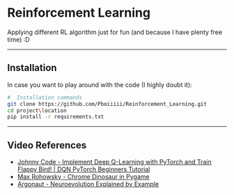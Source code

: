 # Reinforcement Learning

Applying different RL algorithm just for fun (and because I have plenty free time) \:D

---

## Installation

In case you want to play around with the code (I highly doubt it):

```sh
#  Installation commands
git clone https://github.com/Pboiiiii/Reinforcement_Learning.git
cd project\location
pip install -r requirements.txt
```

---

## Video References

- [Johnny Code - Implement Deep Q-Learning with PyTorch and Train Flappy Bird! | DQN PyTorch Beginners Tutorial](https://www.youtube.com/watch?v=arR7KzlYs4w\&list=PL58zEckBH8fCMIVzQCRSZVPUp3ZAVagWi)
- [Max Rohowsky - Chrome Dinosaur in Pygame](https://www.youtube.com/playlist?list=PL30AETbxgR-fAbwiuU1vDl3owNUPUuVrz)
- [Argonaut - Neuroevolution Explained by Example](https://www.youtube.com/watch?v=9Zk_hY_CjiE\&t)

